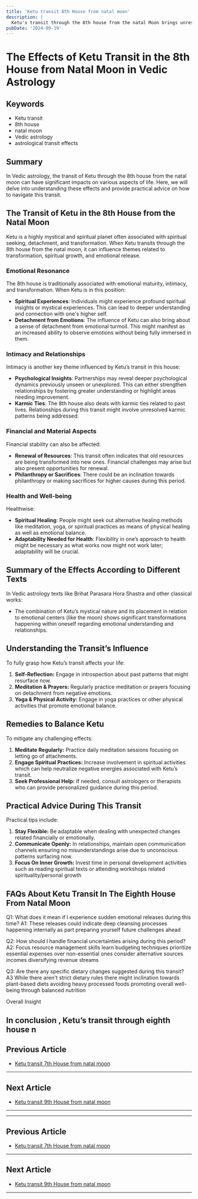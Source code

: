 ```yaml
---
title: 'Ketu transit 8th House from natal moon'
description: |
  Ketu's transit through the 8th house from the natal Moon brings unresolvable problems, fear, and potential health issues. Despite these challenges, the individual may experience happiness and support from their spouse.
pubDate: '2024-09-19'
---
```


# The Effects of Ketu Transit in the 8th House from Natal Moon in Vedic Astrology

## Keywords
- Ketu transit
- 8th house
- natal moon
- Vedic astrology
- astrological transit effects

## Summary
In Vedic astrology, the transit of Ketu through the 8th house from the natal moon can have significant impacts on various aspects of life. Here, we will delve into understanding these effects and provide practical advice on how to navigate this transit.

## The Transit of Ketu in the 8th House from the Natal Moon

Ketu is a highly mystical and spiritual planet often associated with spiritual seeking, detachment, and transformation. When Ketu transits through the 8th house from the natal moon, it can influence themes related to transformation, spiritual growth, and emotional release.

### Emotional Resonance
The 8th house is traditionally associated with emotional maturity, intimacy, and transformation. When Ketu is in this position:
- **Spiritual Experiences**: Individuals might experience profound spiritual insights or mystical experiences. This can lead to deeper understanding and connection with one's higher self.
- **Detachment from Emotions**: The influence of Ketu can also bring about a sense of detachment from emotional turmoil. This might manifest as an increased ability to observe emotions without being fully immersed in them.

### Intimacy and Relationships
Intimacy is another key theme influenced by Ketu’s transit in this house:
- **Psychological Insights**: Partnerships may reveal deeper psychological dynamics previously unseen or unexplored. This can either strengthen relationships by fostering greater understanding or highlight areas needing improvement.
- **Karmic Ties**: The 8th house also deals with karmic ties related to past lives. Relationships during this transit might involve unresolved karmic patterns being addressed.

### Financial and Material Aspects
Financial stability can also be affected:
- **Renewal of Resources**: This transit often indicates that old resources are being transformed into new ones. Financial challenges may arise but also present opportunities for renewal.
- **Philanthropy or Sacrifices**: There could be an inclination towards philanthropy or making sacrifices for higher causes during this period.

### Health and Well-being 
Healthwise:
- **Spiritual Healing**: People might seek out alternative healing methods like meditation, yoga, or spiritual practices as means of physical healing as well as emotional balance.
- **Adaptability Needed for Health**: Flexibility in one’s approach to health might be necessary as what works now might not work later; adaptability will be crucial.

## Summary of the Effects According to Different Texts

In Vedic astrology texts like Brihat Parasara Hora Shastra and other classical works:
- The combination of Ketu’s mystical nature and its placement in relation to emotional centers (like the moon) shows significant transformations happening within oneself regarding emotional understanding and relationships.
  
## Understanding the Transit’s Influence

To fully grasp how Ketu’s transit affects your life:
1. **Self-Reflection:** Engage in introspection about past patterns that might resurface now.
2. **Meditation & Prayers:** Regularly practice meditation or prayers focusing on detachment from negative emotions.
3. **Yoga & Physical Activity:** Engage in yoga practices or other physical activities that promote emotional balance.

## Remedies to Balance Ketu

To mitigate any challenging effects:
1. **Meditate Regularly:** Practice daily meditation sessions focusing on letting go of attachments.
2. **Engage Spiritual Practices:** Increase involvement in spiritual activities which can help neutralize negative energies associated with Ketu’s transit.
3. **Seek Professional Help:** If needed, consult astrologers or therapists who can provide personalized guidance during this period.

## Practical Advice During This Transit 

Practical tips include:
1. **Stay Flexible:** Be adaptable when dealing with unexpected changes related financially or emotionally.
2. **Communicate Openly:** In relationships, maintain open communication channels ensuring no misunderstandings arise due to unconscious patterns surfacing now.
3. **Focus On Inner Growth:** Invest time in personal development activities such as reading spiritual texts or attending workshops related spirituality/personal growth

## FAQs About Ketu Transit In The Eighth House From Natal Moon 

Q1: What does it mean if I experience sudden emotional releases during this time?
A1: These releases could indicate deep cleansing processes happening internally as part preparing yourself future challenges ahead 

Q2: How should I handle financial uncertainties arising during this period?
A2: Focus resource management skills learn budgeting techniques prioritize essential expenses over non-essential ones consider alternative sources incomes diversifying revenue streams 

Q3: Are there any specific dietary changes suggested during this transit?
A3 While there aren't strict dietary rules there might inclination towards plant-based diets avoiding heavy processed foods promoting overall well-being through balanced nutrition 

Overall Insight 

In conclusion , Ketu’s transit through eighth house n
---

## Previous Article
- [Ketu transit 7th House from natal moon](200907_Ketu_transit_7th_House_from_natal_moon.md)

---

## Next Article
- [Ketu transit 9th House from natal moon](200909_Ketu_transit_9th_House_from_natal_moon.md)

---
---

## Previous Article
- [Ketu transit 7th House from natal moon](200907_Ketu_transit_7th_House_from_natal_moon.md)

---

## Next Article
- [Ketu transit 9th House from natal moon](200909_Ketu_transit_9th_House_from_natal_moon.md)

---

